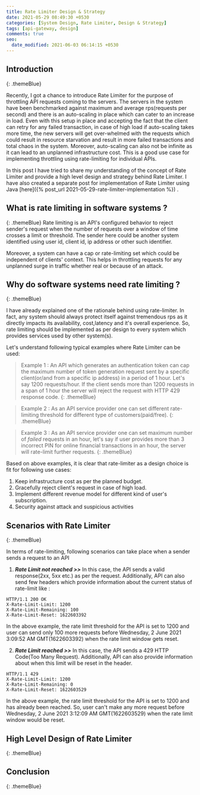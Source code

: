 ```yaml
---
title: Rate Limiter Design & Strategy
date: 2021-05-29 08:49:30 +0530
categories: [System Design, Rate Limiter, Design & Strategy]
tags: [api-gateway, design]
comments: true
seo:
  date_modified: 2021-06-03 06:14:15 +0530
---
```


## Introduction
{: .themeBlue}

Recently, I got a chance to introduce Rate Limiter for the purpose of throttling API requests coming to the servers. The servers in the system have been benchmarked against maximum and average rps(requests per second) and there is an auto-scaling in place which can cater to an increase in load. Even with this setup in place and accepting the fact that the client can retry for any failed transaction, in case of high load if auto-scaling takes more time, the new servers will get over-whelmed with the requests which could result in resource starvation and result in more failed transactions and total chaos in the system. Moreover, auto-scaling can also not be infinite as it can lead to an unplanned infrastructure cost. This is a good use case for implementing throttling using rate-limiting for individual APIs.

In this post I have tried to share my understanding of the concept of Rate Limiter and provide a high level design and strategy behind Rate Limiter. I have also created a separate post for implementation of Rate Limiter using Java [here]({% post_url 2021-05-29-rate-limiter-implementation %}) .

## What is rate limiting in software systems ?
{: .themeBlue}
Rate limiting is an API's configured behavior to reject sender's request when the number of requests over a window of time crosses a limit or threshold. The sender here could be another system identified using user id, client id, ip address or other such identifier.

Moreover, a system can have a cap or rate-limiting set which could be independent of clients' context. This helps in throttling requests for any unplanned surge in traffic whether real or because of an attack.

## Why do software systems need rate limiting ?
{: .themeBlue}

I have already explained one of the rationale behind using rate-limiter. In fact, any system should always protect itself against tremendous rps as it directly impacts its availability, cost,latency and it's overall experience. So, rate limiting should be implemented as per design to every system which provides services used by other system(s). 

Let's understand following typical examples where Rate Limiter can be used:

> Example 1 : An API which generates an authentication token can cap the maximum number of token generation request sent by a specific client(or/and from a specific ip address) in a period of 1 hour. Let's say 1200 requests/hour. If the client sends more than 1200 requests in a span of 1 hour the server will reject the request with  HTTP 429 response code.
{: .themeBlue}

> Example 2 : As an API service provider one can set different rate-limiting threshold for different type of customers(paid/free).
{: .themeBlue}

> Example 3 : As an API service provider one can set maximum number of _failed_ requests in an hour, let's say if user provides more than 3 incorrect PIN for online financial transactions in an hour, the server will rate-limit further requests.
{: .themeBlue}

Based on above examples, it is clear that rate-limiter as a design choice is fit for following use cases:
1. Keep infrastructure cost as per the planned budget.
2. Gracefully reject client's request in case of high load.
3. Implement different revenue model for different kind of user's subscription.
4. Security against attack and suspicious activities

## Scenarios with Rate Limiter
{: .themeBlue}

In terms of rate-limiting, following scenarios can take place when a sender sends a request to an API
1. _**Rate Limit not reached >>**_  In this case, the API sends a valid response(2xx, 5xx etc.) as per the request. Additionally, API can also send few headers which provide information about the current status of rate-limit like :

```
HTTP/1.1 200 OK
X-Rate-Limit-Limit: 1200
X-Rate-Limit-Remaining: 100
X-Rate-Limit-Reset: 1622603392
```

In the above example, the rate limit threshold for the API is set to 1200 and user can send only 100 more requests before Wednesday, 2 June 2021 3:09:52 AM GMT(1622603392) when the rate limit window gets reset.

2. _**Rate Limit reached >>**_ In this case, the API sends a 429 HTTP Code(Too Many Request). Additionally, API can also provide information about when this limit will be reset in the header.

```
HTTP/1.1 429
X-Rate-Limit-Limit: 1200
X-Rate-Limit-Remaining: 0
X-Rate-Limit-Reset: 1622603529
```

In the above example, the rate limit threshold for the API is set to 1200 and has already been reached. So, user can't make any more request before Wednesday, 2 June 2021 3:12:09 AM GMT(1622603529) when the rate limit window would be reset.

## High Level Design of Rate Limiter
{: .themeBlue}



## Conclusion
{: .themeBlue}
